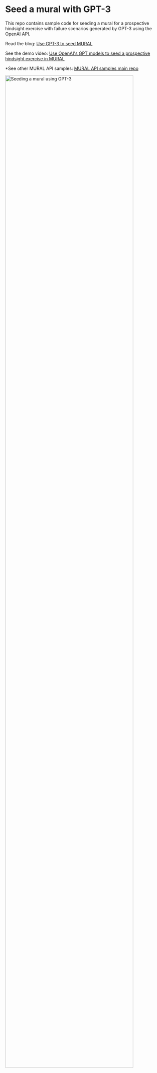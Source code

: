 # Seed a mural with GPT-3
This repo contains sample code for seeding a mural for a prospective hindsight exercise with failure scenarios generated by GPT-3 using the OpenAI API.

Read the blog: [Use GPT-3 to seed MURAL](https://sarah-packowski.medium.com/use-gpt-3-to-seed-mural-856ed6b22ed9)

See the demo video: [Use OpenAI's GPT models to seed a prospective hindsight exercise in MURAL](https://youtu.be/TAA_1OULRJ8)

*See other MURAL API samples: [MURAL API samples main repo](https://github.com/spackows/MURAL-API-Samples)

<img src="images/OpenAI-API-MURAL-prospective-hindsight.gif" width="90%" alt="Seeding a mural using GPT-3" />


